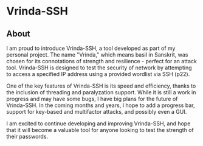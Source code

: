 # Vrinda-SSH
## About
I am proud to introduce Vrinda-SSH, a tool developed as part of my personal project. The name "Vrinda," which means basil in Sanskrit, was chosen for its connotations of strength and resilience - perfect for an attack tool. Vrinda-SSH is designed to test the security of network by attempting to access a specified IP address using a provided wordlist via SSH (p22).

One of the key features of Vrinda-SSH is its speed and efficiency, thanks to the inclusion of threading and paralyzation support. While it is still a work in progress and may have some bugs, I have big plans for the future of Vrinda-SSH. In the coming months and years, I hope to add a progress bar, support for key-based and multifactor attacks, and possibly even a GUI.

I am excited to continue developing and improving Vrinda-SSH, and hope that it will become a valuable tool for anyone looking to test the strength of their passwords.
